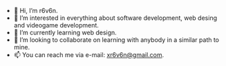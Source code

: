 - 👋 Hi, I’m r6v6n.
- 👀 I’m interested in everything about software development, web desing and videogame development.
- 🌱 I’m currently learning web design.
- 💞️ I’m looking to collaborate on learning with anybody in a similar path to mine.
- 📫 You can reach me via e-mail: xr6v6n@gmail.com.

<!---
r6v6n/r6v6n is a ✨ special ✨ repository because its `README.md` (this file) appears on your GitHub profile.
You can click the Preview link to take a look at your changes.
--->

